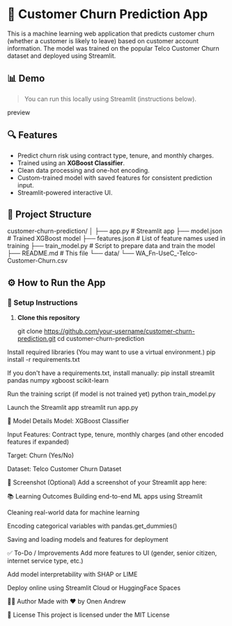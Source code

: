 
# 🧠 Customer Churn Prediction App
This is a machine learning web application that predicts customer churn (whether a customer is likely to leave) based on customer account information. The model was trained on the popular Telco Customer Churn dataset and deployed using Streamlit.

## 📊 Demo
> You can run this locally using Streamlit (instructions below).

preview 

## 🔍 Features
- Predict churn risk using contract type, tenure, and monthly charges.
- Trained using an **XGBoost Classifier**.
- Clean data processing and one-hot encoding.
- Custom-trained model with saved features for consistent prediction input.
- Streamlit-powered interactive UI.



## 📁 Project Structure
customer-churn-prediction/
│
├── app.py # Streamlit app
├── model.json # Trained XGBoost model
├── features.json # List of feature names used in training
├── train_model.py # Script to prepare data and train the model
├── README.md # This file
└── data/
└── WA_Fn-UseC_-Telco-Customer-Churn.csv



## ⚙️ How to Run the App

### 🔧 Setup Instructions
1. **Clone this repository** 
        
   git clone https://github.com/your-username/customer-churn-prediction.git
   cd customer-churn-prediction

Install required libraries
(You may want to use a virtual environment.)
pip install -r requirements.txt

If you don't have a requirements.txt, install manually:
pip install streamlit pandas numpy xgboost scikit-learn

Run the training script (if model is not trained yet)
python train_model.py

Launch the Streamlit app
streamlit run app.py


🧠 Model Details
Model: XGBoost Classifier

Input Features: Contract type, tenure, monthly charges (and other encoded features if expanded)

Target: Churn (Yes/No)

Dataset: Telco Customer Churn Dataset

📸 Screenshot
(Optional) Add a screenshot of your Streamlit app here:


📚 Learning Outcomes
Building end-to-end ML apps using Streamlit

Cleaning real-world data for machine learning

Encoding categorical variables with pandas.get_dummies()

Saving and loading models and features for deployment

✅ To-Do / Improvements
Add more features to UI (gender, senior citizen, internet service type, etc.)

Add model interpretability with SHAP or LIME

Deploy online using Streamlit Cloud or HuggingFace Spaces

🙋‍♂️ Author
Made with ❤️ by Onen Andrew

📄 License
This project is licensed under the MIT License